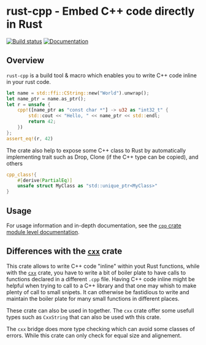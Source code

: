 # rust-cpp - Embed C++ code directly in Rust

[![Build status](https://ci.appveyor.com/api/projects/status/uu76vmcrwnjqra0u/branch/master?svg=true)](https://ci.appveyor.com/project/mystor/rust-cpp/branch/master)
[![Documentation](https://docs.rs/cpp/badge.svg)](https://docs.rs/cpp/)

## Overview

`rust-cpp` is a build tool & macro which enables you to write C++ code inline in
your rust code.

```rust
let name = std::ffi::CString::new("World").unwrap();
let name_ptr = name.as_ptr();
let r = unsafe {
    cpp!([name_ptr as "const char *"] -> u32 as "int32_t" {
        std::cout << "Hello, " << name_ptr << std::endl;
        return 42;
    })
};
assert_eq!(r, 42)
```

The crate also help to expose some C++ class to Rust by automatically
implementing trait such as Drop, Clone (if the C++ type can be copied), and others

```rust
cpp_class!{
    #[derive(PartialEq)]
    unsafe struct MyClass as "std::unique_ptr<MyClass>"
}
```

## Usage

For usage information and in-depth documentation, see
the [`cpp` crate module level documentation](https://docs.rs/cpp).


## Differences with the [`cxx`](https://cxx.rs) crate

This crate allows to write C++ code "inline" within yout Rust functions, while with the [`cxx`](https://cxx.rs) crate, you have
to write a bit of boiler plate to have calls to functions declared in a different `.cpp` file.
Having C++ code inline might be helpful when trying to call to a C++ library and that one may whish to make plenty of call to small snipets.
It can otherwise be fastidious to write and maintain the boiler plate for many small functions in different places. 

These crate can also be used in together. The `cxx` crate offer some usefull types such as `CxxString` that can also be used wth this crate.

The `cxx` bridge does more type checking which can avoid some classes of errors. While this crate can only check for equal size and alignement.
